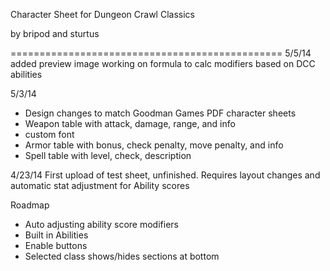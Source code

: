 Character Sheet for Dungeon Crawl Classics

by bripod and sturtus

===============================================
5/5/14
added preview image
working on formula to calc modifiers based on DCC abilities


5/3/14
- Design changes to match Goodman Games PDF character sheets
- Weapon table with attack, damage, range, and info
- custom font
- Armor table with bonus, check penalty, move penalty, and info
- Spell table with level, check, description

4/23/14
First upload of test sheet, unfinished.
Requires layout changes and automatic stat adjustment for Ability scores

Roadmap
- Auto adjusting ability score modifiers
- Built in Abilities
- Enable buttons
- Selected class shows/hides sections at bottom